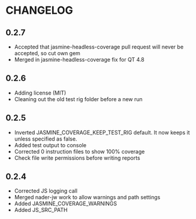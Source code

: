 # CHANGELOG

## 0.2.7

 * Accepted that jasmine-headless-coverage pull request will never be accepted, so cut own gem
 * Merged in jasmine-headless-coverage fix for QT 4.8


## 0.2.6

 * Adding license (MIT)
 * Cleaning out the old test rig folder before a new run


## 0.2.5

 * Inverted JASMINE_COVERAGE_KEEP_TEST_RIG default. It now keeps it unless specified as false.
 * Added test output to console
 * Corrected 0 instruction files to show 100% coverage
 * Check file write permissions before writing reports


## 0.2.4

 * Corrected JS logging call
 * Merged nader-jw work to allow warnings and path settings
 * Added JASMINE_COVERAGE_WARNINGS
 * Added JS_SRC_PATH

